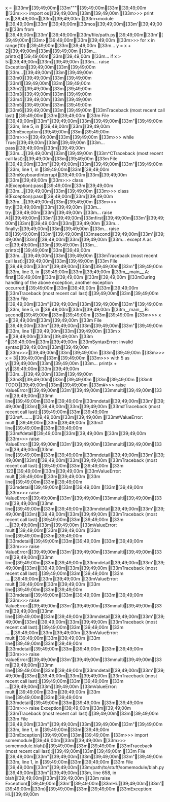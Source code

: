x = [33mr[39;49;00m[33m"""[39;49;00m[33m[39;49;00m
[33m>>> import os[39;49;00m[33m[39;49;00m
[33m>>> print os[39;49;00m[33m[39;49;00m
[33m<module [39;49;00m[33m'[39;49;00m[33mos[39;49;00m[33m'[39;49;00m[33m from [39;49;00m[33m'[39;49;00m[33m/file/path.py[39;49;00m[33m'[39;49;00m[33m>[39;49;00m[33m[39;49;00m
[33m>>> for x in range(10):[39;49;00m[33m[39;49;00m
[33m...     y = x + 2[39;49;00m[33m[39;49;00m
[33m...     print(x)[39;49;00m[33m[39;49;00m
[33m...     if x > 5:[39;49;00m[33m[39;49;00m
[33m...         raise Exception[39;49;00m[33m[39;49;00m
[33m...[39;49;00m[33m[39;49;00m
[33m0[39;49;00m[33m[39;49;00m
[33m1[39;49;00m[33m[39;49;00m
[33m2[39;49;00m[33m[39;49;00m
[33m3[39;49;00m[33m[39;49;00m
[33m4[39;49;00m[33m[39;49;00m
[33m5[39;49;00m[33m[39;49;00m
[33m6[39;49;00m[33m[39;49;00m
[33mTraceback (most recent call last):[39;49;00m[33m[39;49;00m
[33m  File [39;49;00m[33m"[39;49;00m[33m<stdin>[39;49;00m[33m"[39;49;00m[33m, line 5, in <module>[39;49;00m[33m[39;49;00m
[33mException[39;49;00m[33m[39;49;00m
[33m>>>[39;49;00m[33m[39;49;00m
[33m>>> while True:[39;49;00m[33m[39;49;00m
[33m...     pass[39;49;00m[33m[39;49;00m
[33m...[39;49;00m[33m[39;49;00m
[33m^CTraceback (most recent call last):[39;49;00m[33m[39;49;00m
[33m  File [39;49;00m[33m"[39;49;00m[33m<stdin>[39;49;00m[33m"[39;49;00m[33m, line 1, in <module>[39;49;00m[33m[39;49;00m
[33mKeyboardInterrupt[39;49;00m[33m[39;49;00m
[33m[39;49;00m
[33m>>> class A(Exception):pass[39;49;00m[33m[39;49;00m
[33m...[39;49;00m[33m[39;49;00m
[33m>>> class B(Exception):pass[39;49;00m[33m[39;49;00m
[33m...[39;49;00m[33m[39;49;00m
[33m>>> try:[39;49;00m[33m[39;49;00m
[33m...     try:[39;49;00m[33m[39;49;00m
[33m...         raise A([39;49;00m[33m'[39;49;00m[33mfirst[39;49;00m[33m'[39;49;00m[33m)[39;49;00m[33m[39;49;00m
[33m...     finally:[39;49;00m[33m[39;49;00m
[33m...         raise B([39;49;00m[33m'[39;49;00m[33msecond[39;49;00m[33m'[39;49;00m[33m)[39;49;00m[33m[39;49;00m
[33m... except A as c:[39;49;00m[33m[39;49;00m
[33m...     print(c)[39;49;00m[33m[39;49;00m
[33m...[39;49;00m[33m[39;49;00m
[33mTraceback (most recent call last):[39;49;00m[33m[39;49;00m
[33m  File [39;49;00m[33m"[39;49;00m[33m<stdin>[39;49;00m[33m"[39;49;00m[33m, line 3, in <module>[39;49;00m[33m[39;49;00m
[33m__main__.A: first[39;49;00m[33m[39;49;00m
[33m[39;49;00m
[33mDuring handling of the above exception, another exception occurred:[39;49;00m[33m[39;49;00m
[33m[39;49;00m
[33mTraceback (most recent call last):[39;49;00m[33m[39;49;00m
[33m  File [39;49;00m[33m"[39;49;00m[33m<stdin>[39;49;00m[33m"[39;49;00m[33m, line 5, in <module>[39;49;00m[33m[39;49;00m
[33m__main__.B: second[39;49;00m[33m[39;49;00m
[33m[39;49;00m
[33m>>> x =[39;49;00m[33m[39;49;00m
[33m  File [39;49;00m[33m"[39;49;00m[33m<stdin>[39;49;00m[33m"[39;49;00m[33m, line 1[39;49;00m[33m[39;49;00m
[33m    x =[39;49;00m[33m[39;49;00m
[33m       ^[39;49;00m[33m[39;49;00m
[33mSyntaxError: invalid syntax[39;49;00m[33m[39;49;00m
[33m>>>[39;49;00m[33m[39;49;00m
[33m[39;49;00m
[33m>>> x = 3[39;49;00m[33m[39;49;00m
[33m>>> with 5 as y:[39;49;00m[33m[39;49;00m
[33m...    print(x + y)[39;49;00m[33m[39;49;00m
[33m...[39;49;00m[33m[39;49;00m
[33m8[39;49;00m[33m[39;49;00m
[33m[39;49;00m
[33m# TODO[39;49;00m[33m[39;49;00m
[33m#>>> raise ValueError([39;49;00m[33m'[39;49;00m[33mmulti[39;49;00m[33m\[39;49;00m[33mn    line[39;49;00m[33m\[39;49;00m[33mndetail[39;49;00m[33m'[39;49;00m[33m)[39;49;00m[33m[39;49;00m
[33m#Traceback (most recent call last):[39;49;00m[33m[39;49;00m
[33m#........[39;49;00m[33m[39;49;00m
[33m#ValueError: multi[39;49;00m[33m[39;49;00m
[33m#    line[39;49;00m[33m[39;49;00m
[33m#detail[39;49;00m[33m[39;49;00m
[33m[39;49;00m
[33m>>> raise ValueError([39;49;00m[33m'[39;49;00m[33mmulti[39;49;00m[33m\[39;49;00m[33mn    line[39;49;00m[33m\[39;49;00m[33mndetail[39;49;00m[33m'[39;49;00m[33m)[39;49;00m[33m[39;49;00m
[33mTraceback (most recent call last):[39;49;00m[33m[39;49;00m
[33m .123[39;49;00m[33m[39;49;00m
[33mValueError: multi[39;49;00m[33m[39;49;00m
[33m    line[39;49;00m[33m[39;49;00m
[33mdetail[39;49;00m[33m[39;49;00m
[33m[39;49;00m
[33m>>> raise ValueError([39;49;00m[33m'[39;49;00m[33mmulti[39;49;00m[33m\[39;49;00m[33mn    line[39;49;00m[33m\[39;49;00m[33mndetail[39;49;00m[33m'[39;49;00m[33m)[39;49;00m[33m[39;49;00m
[33mTraceback (most recent call last):[39;49;00m[33m[39;49;00m
[33m    ...[39;49;00m[33m[39;49;00m
[33mValueError: multi[39;49;00m[33m[39;49;00m
[33m    line[39;49;00m[33m[39;49;00m
[33mdetail[39;49;00m[33m[39;49;00m
[33m[39;49;00m
[33m>>> raise ValueError([39;49;00m[33m'[39;49;00m[33mmulti[39;49;00m[33m\[39;49;00m[33mn    line[39;49;00m[33m\[39;49;00m[33mndetail[39;49;00m[33m'[39;49;00m[33m)[39;49;00m[33m[39;49;00m
[33mTraceback (most recent call last):[39;49;00m[33m[39;49;00m
[33m    ....[39;49;00m[33m[39;49;00m
[33mValueError: multi[39;49;00m[33m[39;49;00m
[33m    line[39;49;00m[33m[39;49;00m
[33mdetail[39;49;00m[33m[39;49;00m
[33m[39;49;00m
[33m>>> raise ValueError([39;49;00m[33m'[39;49;00m[33mmulti[39;49;00m[33m\[39;49;00m[33mn    line[39;49;00m[33m\[39;49;00m[33mndetail[39;49;00m[33m'[39;49;00m[33m)[39;49;00m[33m[39;49;00m
[33mTraceback (most recent call last):[39;49;00m[33m[39;49;00m
[33m     ....[39;49;00m[33m[39;49;00m
[33mValueError: multi[39;49;00m[33m[39;49;00m
[33m    line[39;49;00m[33m[39;49;00m
[33mdetail[39;49;00m[33m[39;49;00m
[33m[39;49;00m
[33m>>> raise ValueError([39;49;00m[33m'[39;49;00m[33mmulti[39;49;00m[33m\[39;49;00m[33mn    line[39;49;00m[33m\[39;49;00m[33mndetail[39;49;00m[33m'[39;49;00m[33m)[39;49;00m[33m[39;49;00m
[33mTraceback (most recent call last):[39;49;00m[33m[39;49;00m
[33m  ...[39;49;00m[33m[39;49;00m
[33mValueError: multi[39;49;00m[33m[39;49;00m
[33m    line[39;49;00m[33m[39;49;00m
[33mdetail[39;49;00m[33m[39;49;00m
[33m[39;49;00m
[33m>>> raise Exception[39;49;00m[33m[39;49;00m
[33mTraceback (most recent call last):[39;49;00m[33m[39;49;00m
[33m  File [39;49;00m[33m"[39;49;00m[33m<stdin>[39;49;00m[33m"[39;49;00m[33m, line 1, in <module>[39;49;00m[33m[39;49;00m
[33mException[39;49;00m[33m[39;49;00m
[33m>>> import somemodule[39;49;00m[33m[39;49;00m
[33m>>> somemodule.blah()[39;49;00m[33m[39;49;00m
[33mTraceback (most recent call last):[39;49;00m[33m[39;49;00m
[33m  File [39;49;00m[33m"[39;49;00m[33m<stdin>[39;49;00m[33m"[39;49;00m[33m, line 1, in <module>[39;49;00m[33m[39;49;00m
[33m  File [39;49;00m[33m"[39;49;00m[33m/path/to/stuff/somemodule/blah.py[39;49;00m[33m"[39;49;00m[33m, line 658, in blah[39;49;00m[33m[39;49;00m
[33m    raise Exception([39;49;00m[33m'[39;49;00m[33mHi.[39;49;00m[33m'[39;49;00m[33m)[39;49;00m[33m[39;49;00m
[33mException: Hi.[39;49;00m
